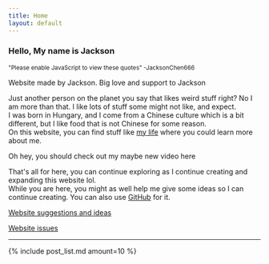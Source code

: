 ```yaml
---
title: Home
layout: default
---
```

<script src="randomQuotes.js"></script>
<script src="youtube-latest.js"></script>

### Hello, My name is Jackson
<small id="random_quotes"><noscript>"Please enable JavaScript to view these quotes" -JacksonChen666</noscript></small>

Website made by Jackson. Big love and support to Jackson

Just another person on the planet you say that likes weird stuff right? No I am more than that. I like lots of stuff some might not like, and expect.<br>
I was born in Hungary, and I come from a Chinese culture which is a bit different, but I like food that is not Chinese for some reason.<br>
On this website, you can find stuff like [my life](life) where you could learn more about me.

<div id="latest_video">
	<a id="latestVideoLink">Oh hey, you should check out my maybe new video here</a>
</div>
<!-- <noscript><style>#latest_video{displat:none}</style>[Oh hey, you could check out my youtube channel](https://youtube.com/JacksonChen666)</noscript> -->

That's all for here, you can continue exploring as I continue creating and expanding this website lol.<br>
While you are here, you might as well help me give some ideas so I can continue creating. You can also use [GitHub](https://github.com) for it.

[Website suggestions and ideas](ideas)

[Website issues](https://github.com/JacksonChen666/JacksonChen666.github.io/issues)

<script type="text/javascript">
    var quotesLists = [
        "How hard is it to use a computer?",
        "I like bill wurtz",
        "please stop looking at my twitter banner",
        "hi youtube",
        "Wait, am I a developer?",
        "Wait, am I a programmer?",
        "I have reached the state of unmotivated boredom",
        "Coding is fun",
        "Why are still alive",
        "<a href='https://twitter.com/jacksonchen666/status/1303089255007350787'>Mark Rober</a>",
        "What a nice day",
        "I am not interesting...",
        "distraction is inevitable",
        "Hello?",
        "haha very funny",
        "Do you like my website?",
        "AAAAAAAAAAAAAAAAAAAAAAAAAAAAAAAAAA",
        "why won't this WORK",
        "new video coming soon. maybe. maybe not. maybe i'm gone. idk",
        "no, I would rather destroy humanity other than signing up for an email list",
        "Please enable JavaScript to view these quotes",
        "RSS in 2021",
        "Posts? Yeah blogs but like it's something"
    ]
    var endQuotes = "JacksonChen666";
    addQuotesListener("click", "random_quotes", quotesLists, endQuotes);
    constantRandomQuotes(quotesLists, endQuotes);
    randomQuotes(["Welcome to my new domain!"], "JacksonChen666");
    getLatestVideoID(function(id) {
        document.querySelector("#latestVideoLink").setAttribute("href", "https://youtu.be/" + id);
    });
</script>
<hr>

{% include post_list.md amount=10 %}